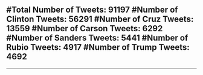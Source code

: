 #Total Number of Tweets: 91197 
#Number of Clinton Tweets: 56291
#Number of Cruz Tweets: 13559
#Number of Carson Tweets: 6292
#Number of Sanders Tweets: 5441
#Number of Rubio Tweets: 4917
#Number of Trump Tweets: 4692
---
---

